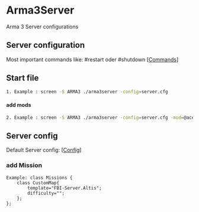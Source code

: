 # Arma3Server
Arma 3 Server configurations

## Server configuration
Most important commands like: #restart oder #shutdown
[[Commands](https://community.bistudio.com/wiki/Multiplayer_Server_Commands)]

## Start file
```.sh
1. Example : screen -S ARMA3 ./arma3server -config=server.cfg   
```
#### add mods
```.sh
2. Example : screen -S ARMA3 ./arma3server -config=server.cfg -mod=@ace\;@CBA_A3\;@task_force_radio\;@CUP\ Units\;@CUP\ Vehicles\;@CUP\ Weapons\;
```

## Server config
Default Server config: [[Config](https://community.bistudio.com/wiki/server.cfg)]

### add Mission
```sqf
Example: class Missions {
	class CustomMap{
	    template="FBI-Server.Altis";
	    difficulty="";
	};
};
```
